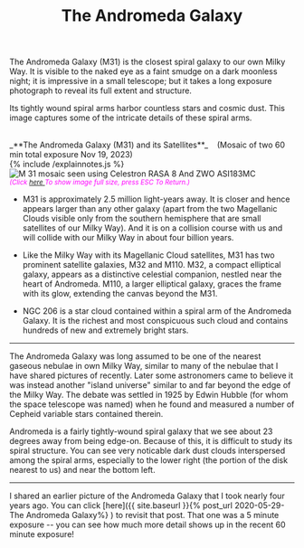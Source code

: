 ﻿---
layout: post
title:  The Andromeda Galaxy
categories: galaxy 
tags: m31 m32 m110 ngc209
excerpt_separator: <!--endSummary-->
---
  
The Andromeda Galaxy (M31) is the closest spiral galaxy to our own Milky Way.
It is visible to the naked eye as a faint smudge on a dark moonless night; it is impressive in a small telescope; but it takes a long exposure photograph to reveal its full extent and structure.
<!--endSummary-->

Its tightly wound spiral arms harbor countless stars and cosmic dust. This image captures some of the intricate details of these spiral arms.
   
<br>
_**The Andromeda Galaxy (M31) and its Satellites**_  &nbsp;&nbsp; (Mosaic of two 60 min total exposure Nov 19, 2023)<br>
{% include /explainnotes.js %}
<img src = "{{ site.baseurl }}/images/M 31 mosaic_2023-11-19T04_22_38_NinaSirLDFdF(180x40s=60m)_GraXpert+starnet+zps_bin4+AC.jpg"
alt = "M 31 mosaic seen using Celestron RASA 8 And ZWO ASI183MC"
onmouseover = "this.src='{{ site.baseurl }}/images/m 31 mosaic_2023-11-19t04_22_38_ninasirldfdf(180x40s=60m)_graxpert+starnet+zps_bin4+ac_notes.jpg'"
onmouseout = "this.src='{{ site.baseurl }}/images/M 31 mosaic_2023-11-19T04_22_38_NinaSirLDFdF(180x40s=60m)_GraXpert+starnet+zps_bin4+AC.jpg'"
/>
<br>
<i><small><font color = "magenta" > (Click
<a href = "{{ site.baseurl }}/images/M 31 mosaic_2023-11-19T04_22_38_NinaSirLDFdF(180x40s=60m)_GraXpert+starnet+zps_bin4+AC.jpg">here </a>
To show image full size, press ESC To Return.)</font></small></i>
<br>
     
- M31 is approximately 2.5 million light-years away. It is closer and hence  appears larger than any other galaxy (apart from the two Magellanic Clouds visible only from the southern hemisphere that are small satellites of our Milky Way). And it is on a collision course with us and will collide with our Milky Way in about four billion years.

- Like the Milky Way with its Magellanic Cloud satellites,  M31 has two prominent satellite galaxies, M32 and M110. M32, a compact elliptical galaxy, appears as a distinctive celestial companion, nestled near the heart of Andromeda.  M110, a larger elliptical galaxy, graces the frame with its glow, extending the canvas beyond the M31.
 
 - NGC 206 is a star cloud contained within a spiral arm of the Andromeda Galaxy. It is the richest and most conspicuous such cloud and contains hundreds of new and extremely bright stars. 

 ----

The Andromeda Galaxy was long assumed to be one of the nearest gaseous nebulae in own Milky Way, similar to many of the nebulae that I have shared pictures of recently. Later some astronomers came to believe it was instead another "island universe" similar to and far beyond the edge of the Milky Way. The debate was settled in 1925 by Edwin Hubble (for whom the space telescope was named) when he found and measured a number of Cepheid variable stars contained therein.

Andromeda is a fairly tightly-wound spiral galaxy that we see about 23 degrees away from being edge-on. Because of this, it is difficult to study its spiral structure. You can see very noticable dark dust clouds interspersed among the spiral arms, especially to the lower right (the portion of the disk nearest to us) and near the bottom left.  

---

I shared an earlier picture of the Andromeda Galaxy that I took nearly four years ago.
You can click [here]({{ site.baseurl }}{% post_url 2020-05-29-The Andromeda Galaxy%} )
to revisit that post. That one was a 5 minute exposure -- you can see how much more detail shows up in the recent 60 minute exposure!